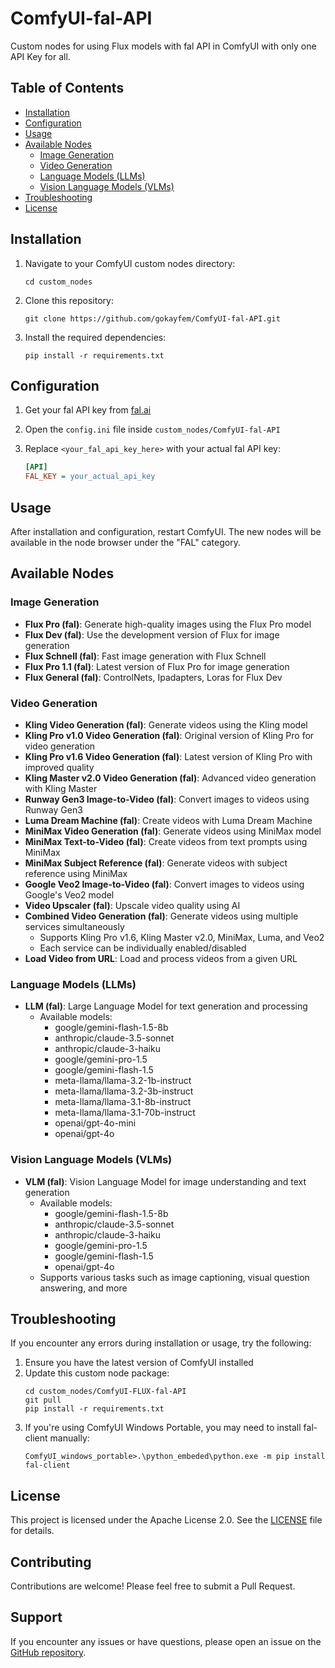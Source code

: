 # ComfyUI-fal-API

Custom nodes for using Flux models with  fal API in ComfyUI with only one API Key for all.

## Table of Contents

- [Installation](#installation)
- [Configuration](#configuration)
- [Usage](#usage)
- [Available Nodes](#available-nodes)
  - [Image Generation](#image-generation)
  - [Video Generation](#video-generation)
  - [Language Models (LLMs)](#language-models-llms)
  - [Vision Language Models (VLMs)](#vision-language-models-vlms)
- [Troubleshooting](#troubleshooting)
- [License](#license)

## Installation

1. Navigate to your ComfyUI custom nodes directory:
   ```
   cd custom_nodes
   ```

2. Clone this repository:
   ```
   git clone https://github.com/gokayfem/ComfyUI-fal-API.git
   ```

3. Install the required dependencies:
   ```
   pip install -r requirements.txt
   ```

## Configuration

1. Get your fal API key from [fal.ai](https://fal.ai/dashboard/keys)

2. Open the `config.ini` file inside `custom_nodes/ComfyUI-fal-API`

3. Replace `<your_fal_api_key_here>` with your actual fal API key:
   ```ini
   [API]
   FAL_KEY = your_actual_api_key
   ```

## Usage

After installation and configuration, restart ComfyUI. The new nodes will be available in the node browser under the "FAL" category.

## Available Nodes

### Image Generation

- **Flux Pro (fal)**: Generate high-quality images using the Flux Pro model
- **Flux Dev (fal)**: Use the development version of Flux for image generation
- **Flux Schnell (fal)**: Fast image generation with Flux Schnell
- **Flux Pro 1.1 (fal)**: Latest version of Flux Pro for image generation
- **Flux General (fal)**: ControlNets, Ipadapters, Loras for Flux Dev

### Video Generation

- **Kling Video Generation (fal)**: Generate videos using the Kling model
- **Kling Pro v1.0 Video Generation (fal)**: Original version of Kling Pro for video generation
- **Kling Pro v1.6 Video Generation (fal)**: Latest version of Kling Pro with improved quality
- **Kling Master v2.0 Video Generation (fal)**: Advanced video generation with Kling Master
- **Runway Gen3 Image-to-Video (fal)**: Convert images to videos using Runway Gen3
- **Luma Dream Machine (fal)**: Create videos with Luma Dream Machine
- **MiniMax Video Generation (fal)**: Generate videos using MiniMax model
- **MiniMax Text-to-Video (fal)**: Create videos from text prompts using MiniMax
- **MiniMax Subject Reference (fal)**: Generate videos with subject reference using MiniMax
- **Google Veo2 Image-to-Video (fal)**: Convert images to videos using Google's Veo2 model
- **Video Upscaler (fal)**: Upscale video quality using AI
- **Combined Video Generation (fal)**: Generate videos using multiple services simultaneously
  - Supports Kling Pro v1.6, Kling Master v2.0, MiniMax, Luma, and Veo2
  - Each service can be individually enabled/disabled
- **Load Video from URL**: Load and process videos from a given URL

### Language Models (LLMs)

- **LLM (fal)**: Large Language Model for text generation and processing
  - Available models:
    - google/gemini-flash-1.5-8b
    - anthropic/claude-3.5-sonnet
    - anthropic/claude-3-haiku
    - google/gemini-pro-1.5
    - google/gemini-flash-1.5
    - meta-llama/llama-3.2-1b-instruct
    - meta-llama/llama-3.2-3b-instruct
    - meta-llama/llama-3.1-8b-instruct
    - meta-llama/llama-3.1-70b-instruct
    - openai/gpt-4o-mini
    - openai/gpt-4o

### Vision Language Models (VLMs)

- **VLM (fal)**: Vision Language Model for image understanding and text generation
  - Available models:
    - google/gemini-flash-1.5-8b
    - anthropic/claude-3.5-sonnet
    - anthropic/claude-3-haiku
    - google/gemini-pro-1.5
    - google/gemini-flash-1.5
    - openai/gpt-4o
  - Supports various tasks such as image captioning, visual question answering, and more

## Troubleshooting

If you encounter any errors during installation or usage, try the following:

1. Ensure you have the latest version of ComfyUI installed
2. Update this custom node package:
   ```
   cd custom_nodes/ComfyUI-FLUX-fal-API
   git pull
   pip install -r requirements.txt
   ```
3. If you're using ComfyUI Windows Portable, you may need to install fal-client manually:
   ```
   ComfyUI_windows_portable>.\python_embeded\python.exe -m pip install fal-client
   ```

## License

This project is licensed under the Apache License 2.0. See the [LICENSE](LICENSE) file for details.

## Contributing

Contributions are welcome! Please feel free to submit a Pull Request.

## Support

If you encounter any issues or have questions, please open an issue on the [GitHub repository](https://github.com/gokayfem/ComfyUI-fal-API/issues).
